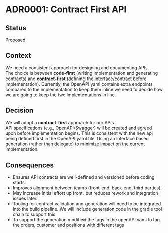 # ADR0001: Contract First API

## Status
Proposed

## Context
We need a consistent approach for designing and documenting APIs.  
The choice is between **code-first** (writing implementation and generating contracts) and **contract-first** (defining the interface/contract before implementation).
Currently, the OpenAPI.yaml contains extra endpoints compared to the implementation to keep them inline we need 
to decide how we are going to keep the two implementations in line. 

## Decision
We will adopt a **contract-first** approach for our APIs.  
API specifications (e.g., OpenAPI/Swagger) will be created and agreed upon before implementation begins. This is 
consistent with the new api being defined first in the OpenAPI.yaml file.
Using an interface based generation (rather than delegate) to minimize impact on the current implementation.

## Consequences
- Ensures API contracts are well-defined and versioned before coding starts.
- Improves alignment between teams (front-end, back-end, third parties).
- May increase initial effort up front, but reduces rework and integration issues later.
- Tooling for contract validation and generation will need to be integrated into the build pipeline. We will include generation code in the gradle tool chain to support this.
- To support the generation modified the tags in the openAPI.yaml to tag the orders, customer and positions with different tags
